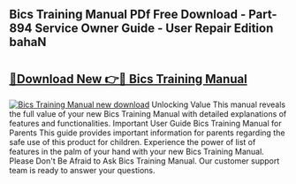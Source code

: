 ## Bics Training Manual PDf Free Download - Part-894 Service Owner Guide - User Repair Edition bahaN

# <h2><a href="http://cf2192.oget.top/?id=Bics+Training+Manual">🔗Download New 👉🔴 Bics Training Manual</a></h2>

[![Bics Training Manual new download](https://i.imgur.com/5g1atiW.png)](http://cf2192.oget.top/?id=Bics+Training+Manual)
Unlocking Value This manual reveals the full value of your new Bics Training Manual with detailed explanations of features and functionalities. Important User Guide Bics Training Manual for Parents This guide provides important information for parents regarding the safe use of this product for children. Experience the power of list of features in the palm of your hand with your new Bics Training Manual. Please Don't Be Afraid to Ask Bics Training Manual. Our customer support team is ready to answer your questions.
